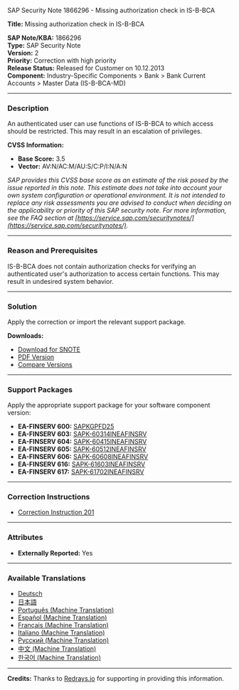 SAP Security Note 1866296 - Missing authorization check in IS-B-BCA

**Title:** Missing authorization check in IS-B-BCA

**SAP Note/KBA:** 1866296  
**Type:** SAP Security Note  
**Version:** 2  
**Priority:** Correction with high priority  
**Release Status:** Released for Customer on 10.12.2013  
**Component:** Industry-Specific Components > Bank > Bank Current Accounts > Master Data (IS-B-BCA-MD)

---

### Description

An authenticated user can use functions of IS-B-BCA to which access should be restricted. This may result in an escalation of privileges.

**CVSS Information:**  
- **Base Score:** 3.5  
- **Vector:** AV:N/AC:M/AU:S/C:P/I:N/A:N

_SAP provides this CVSS base score as an estimate of the risk posed by the issue reported in this note. This estimate does not take into account your own system configuration or operational environment. It is not intended to replace any risk assessments you are advised to conduct when deciding on the applicability or priority of this SAP security note. For more information, see the FAQ section at [https://service.sap.com/securitynotes/](https://service.sap.com/securitynotes/)._

---

### Reason and Prerequisites

IS-B-BCA does not contain authorization checks for verifying an authenticated user's authorization to access certain functions. This may result in undesired system behavior.

---

### Solution

Apply the correction or import the relevant support package.

**Downloads:**
- [Download for SNOTE](https://notesdownloads.sap.com/note/0040000011033022017)
- [PDF Version](https://userapps.support.sap.com/sap/support/sfm/notes/print/0001866296?language=en-US&token=8BB0A0AAC0F130ECE6B54FE64AE06F9E)
- [Compare Versions](https://me.sap.com/notesLatestChanges/0001866296/E/diff)

---

### Support Packages

Apply the appropriate support package for your software component version:

- **EA-FINSERV 600:** [SAPKGPFD25](https://me.sap.com/supportpackage/SAPKGPFD25)
- **EA-FINSERV 603:** [SAPK-60314INEAFINSRV](https://me.sap.com/supportpackage/SAPK-60314INEAFINSRV)
- **EA-FINSERV 604:** [SAPK-60415INEAFINSRV](https://me.sap.com/supportpackage/SAPK-60415INEAFINSRV)
- **EA-FINSERV 605:** [SAPK-60512INEAFINSRV](https://me.sap.com/supportpackage/SAPK-60512INEAFINSRV)
- **EA-FINSERV 606:** [SAPK-60608INEAFINSRV](https://me.sap.com/supportpackage/SAPK-60608INEAFINSRV)
- **EA-FINSERV 616:** [SAPK-61603INEAFINSRV](https://me.sap.com/supportpackage/SAPK-61603INEAFINSRV)
- **EA-FINSERV 617:** [SAPK-61702INEAFINSRV](https://me.sap.com/supportpackage/SAPK-61702INEAFINSRV)

---

### Correction Instructions

- [Correction Instruction 201](https://me.sap.com/corrins/0001866296/201)

---

### Attributes

- **Externally Reported:** Yes

---

### Available Translations

- [Deutsch](https://me.sap.com/notes/0001866296/D)
- [日本語](https://me.sap.com/notes/0001866296/J)
- [Português (Machine Translation)](https://me.sap.com/notes/0001866296/P)
- [Español (Machine Translation)](https://me.sap.com/notes/0001866296/S)
- [Français (Machine Translation)](https://me.sap.com/notes/0001866296/F)
- [Italiano (Machine Translation)](https://me.sap.com/notes/0001866296/I)
- [Русский (Machine Translation)](https://me.sap.com/notes/0001866296/R)
- [中文 (Machine Translation)](https://me.sap.com/notes/0001866296/1)
- [한국어 (Machine Translation)](https://me.sap.com/notes/0001866296/3)

---

**Credits:** Thanks to [Redrays.io](https://redrays.io) for supporting in providing this information.